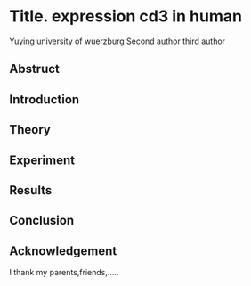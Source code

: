# Title. expression cd3 in human
Yuying university of wuerzburg
Second author 
third author
## Abstruct

## Introduction

## Theory

## Experiment


## Results

## Conclusion

## Acknowledgement

I thank my parents,friends,.....
